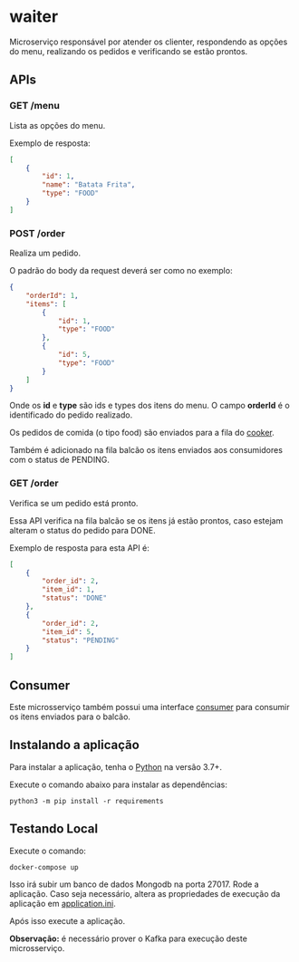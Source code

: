 # waiter
Microserviço responsável por atender os clienter, respondendo as opções do menu, realizando  os pedidos e verificando 
se estão prontos.

## APIs

### GET /menu
Lista as opções do menu.

Exemplo de resposta:
```json
[
    {
        "id": 1,
        "name": "Batata Frita",
        "type": "FOOD"
    }
]
```

### POST /order

Realiza um pedido. 

O padrão do body da request deverá ser como no exemplo:
```json
{
    "orderId": 1,
    "items": [
        {
            "id": 1,
            "type": "FOOD"
        },
        {
            "id": 5,
            "type": "FOOD"
        }
    ]
}
```

Onde os **id** e **type** são ids e types dos itens do menu. O campo **orderId** é o identificado do pedido realizado.

Os pedidos de comida (o tipo food) são enviados para a fila do [cooker](../cooker).

Também é adicionado na fila balcão os itens enviados aos consumidores com o status de PENDING.

### GET /order

Verifica se um pedido está pronto.

Essa API verifica na fila balcão se os itens já estão prontos, caso estejam alteram o status do pedido para DONE. 

Exemplo de resposta para esta API é:
```json
[
    {
        "order_id": 2,
        "item_id": 1,
        "status": "DONE"
    },
    {
        "order_id": 2,
        "item_id": 5,
        "status": "PENDING"
    }
]
```

## Consumer

Este microsserviço também possui uma interface [consumer](./consumer.py) para consumir os itens enviados para o balcão. 

## Instalando a aplicação

Para instalar a aplicação, tenha o [Python](https://www.python.org/) na versão 3.7+.

Execute o comando abaixo para instalar as dependências:
```shell script
python3 -m pip install -r requirements
```

## Testando Local
Execute o comando:
```shell script
docker-compose up
```
Isso irá subir um banco de dados Mongodb na porta 27017. Rode a aplicação.
Caso seja necessário, altera as propriedades de execução da aplicação em [application.ini](application.ini).

Após isso execute a aplicação.

**Observação:** é necessário prover o Kafka para execução deste microsserviço. 